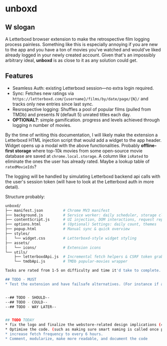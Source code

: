 # unboxd
## W slogan
A Letterboxd browser extension to make the retrospective film logging process painless. Something like this is especially annoying if you are new to the app and you have a ton of movies you've watched and would've liked already logged in your newly created account. Given that's an impossibly arbitrary ideal, **unboxd** is as close to it as any solution could get. 

## Features
- Seamless Auth: existing Letterboxd session—no extra login required.
- Sync: Fetches new ratings via `https://letterboxd.com/{username}/films/by/date/page/{N}/` and tracks only new entries since last sync.
- Resrospective logging: Shuffles a pool of popular films (pulled from TMDb) and presents *N* (default 5) unrated titles each day.
- **OPTIONAL?**: simple gamification. progress and levels achieved through logging n number of movies. 

By the time of writing this documentation, I will likely make the extension a Letterboxd HTML injection script that would add a widget to the app header. Widget opens up a modal with the above functionalities. 
Probably **offline-first storage** where top-10k movies from some open-source movie database are saved at `chrome.local.storage`. A column like `isRated` to eliminate the ones the user has already rated. Maybe a lookup table of `ratedMovieIds`?

The logging will be handled by simulating Letterboxd backend api calls with the user's session token (will have to look at the Letterboxd auth in more detail). 

Structure probably: 
```bash
unboxd/
├── manifest.json         # Chrome MV3 manifest
├── background.js         # Service worker: daily scheduler, storage cleanup
├── contentScript.js      # UI injection, DOM interactions, request replay
├── options.html          # (Optional) Settings: daily count, themes
├── popup.html            # Manual sync & quick overview
├── styles/
│   └── widget.css        # Letterboxd-style widget styling
├── assets/
│   └── icons/            # Extension icons
└── utils/
    ├── letterboxdApi.js  # Incremental fetch helpers & CSRF token grabbers
    └── tmdbApi.js        # TMDb popular-movies wrapper

Tasks are rated from 1-5 on difficulty and time it'd take to complete. 

## TODO - MUST
* Test the extension and have failsafe alternatives. (For instance if a fetch doesn't work, still have a solution). 


--## TODO - SHOULD--
--## TODO - COULD--
--## TODO - WAY LATER--


## TODO TODAY
* fix the logo and finalize the webstore-related design implications (4). 
* Optimixe the code. (such as making sure smart naming is called once per movie since it's costly timewise.)
* increase fetch frequency to every 6 hours. 
* Comment, modularize, make more readable, and document the code 
